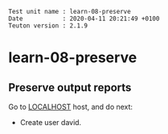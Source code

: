 ```
Test unit name : learn-08-preserve
Date           : 2020-04-11 20:21:49 +0100
Teuton version : 2.1.9
```

# learn-08-preserve

## Preserve output reports


Go to [LOCALHOST](#required-hosts) host, and do next:
* Create user david.
